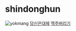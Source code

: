 # shindonghun
![yokmang](https://i.ytimg.com/vi/mY0WJu7adPo/maxresdefault.jpg)
[당신은대체](https://youtu.be/19HyWVP2Jzc)
[맥주버리기](https://youtu.be/_aCOLk000J4)
